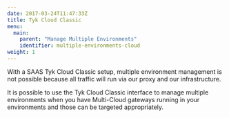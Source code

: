 ```yaml
---
date: 2017-03-24T11:47:33Z
title: Tyk Cloud Classic
menu:
  main:
    parent: "Manage Multiple Environments"
    identifier: multiple-environments-cloud
weight: 1
---
```


With a SAAS Tyk Cloud Classic setup, multiple environment management is not possible because all traffic will run via our proxy and our infrastructure.

It is possible to use the Tyk Cloud Classic interface to manage multiple environments when you have Multi-Cloud gateways running in your environments and those can be targeted appropriately.

